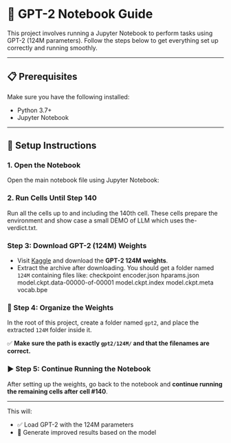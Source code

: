 # 🧠 GPT-2 Notebook Guide

This project involves running a Jupyter Notebook to perform tasks using GPT-2 (124M parameters). Follow the steps below to get everything set up correctly and running smoothly.

---


## 📋 Prerequisites

Make sure you have the following installed:
- Python 3.7+
- Jupyter Notebook


---


## 🚀 Setup Instructions

### 1. **Open the Notebook**

Open the main notebook file using Jupyter Notebook:



### 2. **Run Cells Until Step 140**
Run all the cells up to and including the 140th cell. These cells prepare the environment and show case a small DEMO of LLM which uses the-verdict.txt.

### Step 3: Download GPT-2 (124M) Weights

- Visit [Kaggle](https://www.kaggle.com/datasets/xhlulu/openai-gpt2-weights) and download the **GPT-2 124M weights**.
- Extract the archive after downloading. You should get a folder named `124M` containing files like:
    checkpoint encoder.json hparams.json model.ckpt.data-00000-of-00001 model.ckpt.index model.ckpt.meta vocab.bpe

### 📁 Step 4: Organize the Weights
In the root of this project, create a folder named `gpt2`, and place the extracted `124M` folder inside it.

✅ **Make sure the path is exactly `gpt2/124M/` and that the filenames are correct.**


### ▶️ Step 5: Continue Running the Notebook

After setting up the weights, go back to the notebook and **continue running the remaining cells after cell #140**.


---


This will:

- ✅ Load GPT-2 with the 124M parameters  
- 🚀 Generate improved results based on the model
